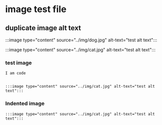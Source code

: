 
# image test file

## duplicate image alt text

:::image type="content" source="../img/dog.jpg" alt-text="test alt text":::

:::image type="content" source="../img/cat.jpg" alt-text="test alt text":::

### test image

    I am code


    :::image type="content" source="../img/cat.jpg" alt-text="test alt text":::
    
### Indented image

    :::image type="content" source="../img/cat.jpg" alt-text="test alt text":::
